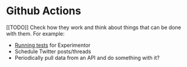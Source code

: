 # Github Actions

[[TODO]] Check how they work and think about things that can be done with them. For example:
- [Running tests](https://eli.thegreenplace.net/2020/github-actions-first-impressions/) for Experimentor
- Schedule Twitter posts/threads
- Periodically pull data from an API and do something with it?